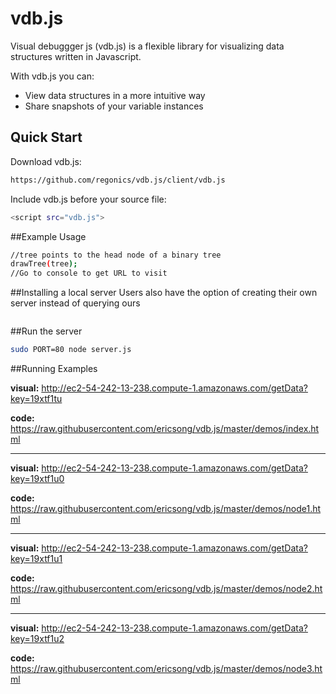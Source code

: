 # vdb.js

Visual debuggger js (vdb.js) is a flexible library for visualizing data structures written in Javascript. 

With vdb.js you can:
* View data structures in a more intuitive way
* Share snapshots of your variable instances

## Quick Start
Download vdb.js:    
```sh
https://github.com/regonics/vdb.js/client/vdb.js
```

Include vdb.js before your source file:
```sh
<script src="vdb.js">
```
##Example Usage
```sh
//tree points to the head node of a binary tree
drawTree(tree);
//Go to console to get URL to visit
```

##Installing a local server
Users also have the option of creating their own server instead of querying ours
```sh
```

##Run the server
```sh
sudo PORT=80 node server.js
```

##Running Examples

__visual:__ http://ec2-54-242-13-238.compute-1.amazonaws.com/getData?key=19xtf1tu

__code:__ https://raw.githubusercontent.com/ericsong/vdb.js/master/demos/index.html

------------

__visual:__ http://ec2-54-242-13-238.compute-1.amazonaws.com/getData?key=19xtf1u0

__code:__ https://raw.githubusercontent.com/ericsong/vdb.js/master/demos/node1.html

------------

__visual:__ http://ec2-54-242-13-238.compute-1.amazonaws.com/getData?key=19xtf1u1

__code:__ https://raw.githubusercontent.com/ericsong/vdb.js/master/demos/node2.html

------------

__visual:__ http://ec2-54-242-13-238.compute-1.amazonaws.com/getData?key=19xtf1u2

__code:__ https://raw.githubusercontent.com/ericsong/vdb.js/master/demos/node3.html
